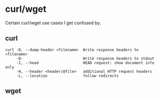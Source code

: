 # curl/wget

Certain curl/wget use cases I get confused by.

## curl

```
curl -D, --dump-header <filename>  Write response headers to <filename>
     -D-                           Write response headers to stdout
     -I, --head                    HEAD request: show document info only
     -H, --header <header/@file>   additional HTTP request headers
     -L, --location                follow redirects
```

## wget
